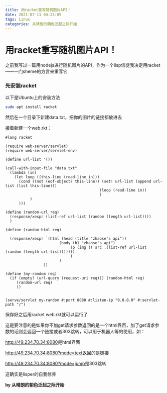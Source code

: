 ```yaml
---
title: 用racket重写随机图片API！
date: 2021-07-11 04:33:09
tags: Linux
categories: 从晴朗的朝色泛起之际开始
---
```


# 用racket重写随机图片API！

之前我写过一篇用nodejs进行随机图片的API，作为一个lisp信徒我决定用racket——一门sheme的方言来重写它

### 先安装racket

以下是Ubuntu上的安装方法
```bash
sudo apt install racket
```

然后在一个目录下新建data.txt，把你的图片的链接都放进去

接着新建一个web.rkt：
```racket
#lang racket

(require web-server/servlet)
(require web-server/servlet-env)

(define url-list '())

(call-with-input-file "data.txt"
  (lambda (in)
    (let loop ((this-line (read-line in)))
      (cond ((not (eof-object? this-line)) (set! url-list (append url-list (list this-line)))
                                          (loop (read-line in))
                                          )
           )
      )))

(define (random-url req)
  (response/xexpr (list-ref url-list (random (length url-list))))
  )

(define (random-html req)

  (response/xexpr `(html (head (title "zhaose's api"))
                        (body (h1 "zhaose's api")
                             (p (img (( src ,(list-ref url-list (random (length url-list)))))))
                             )
                        )
                 ))

(define (my-random req)
  (if (empty? (url-query (request-uri req))) (random-html req)
     (random-url req)
     ))


(serve/servlet my-random #:port 8080 #:listen-ip "0.0.0.0" #:servlet-path "/")
```

保存好之后用racket web.rkt就可以运行了

这是要注意的是如果你不加get请求参数返回的是一个html界百，加了get请求参数的话则会返回一个链接或者303跳转，可以用于机器人等的使用，如：

<http://49.234.70.34:8080>是html界面

<http://49.234.70.34:8080?mode=text>返回的是链接

<http://49.234.70.34:8080?mode=jump>是303跳转

这确实是lisper的自我修养

**by 从晴朗的朝色泛起之际开始**
